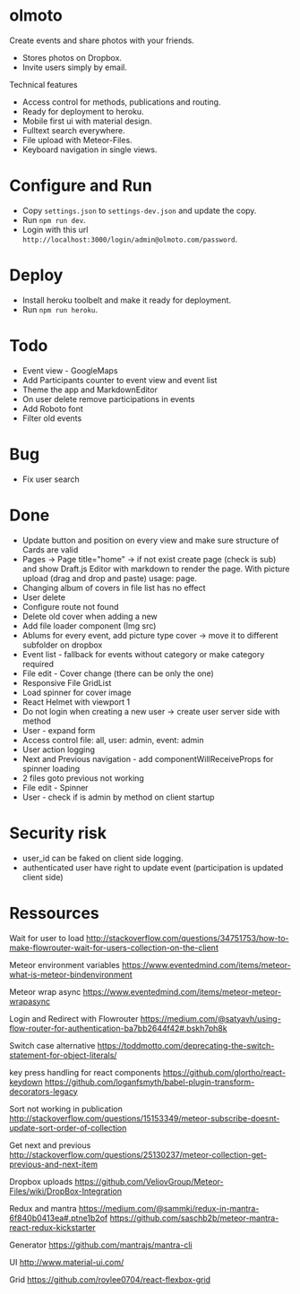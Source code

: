 # olmoto

Create events and share photos with your friends.

* Stores photos on Dropbox.
* Invite users simply by email.

Technical features

* Access control for methods, publications and routing.
* Ready for deployment to heroku.
* Mobile first ui with material design.
* Fulltext search everywhere.
* File upload with Meteor-Files.
* Keyboard navigation in single views.

# Configure and Run

* Copy `settings.json` to `settings-dev.json` and update the copy.
* Run `npm run dev`.
* Login with this url `http://localhost:3000/login/admin@olmoto.com/password`.

# Deploy

* Install heroku toolbelt and make it ready for deployment.
* Run `npm run heroku`.

# Todo

* Event view - GoogleMaps
* Add Participants counter to event view and event list
* Theme the app and MarkdownEditor
* On user delete remove participations in events
* Add Roboto font
* Filter old events

# Bug

* Fix user search

# Done

* Update button and position on every view and make sure structure of Cards are valid
* Pages -> Page title="home" -> if not exist create page (check is sub) and show Draft.js Editor with markdown to render the page. With picture upload (drag and drop and paste) usage: page.
* Changing album of covers in file list has no effect
* User delete
* Configure route not found
* Delete old cover when adding a new
* Add file loader component (Img src)
* Ablums for every event, add picture type cover -> move it to different subfolder on dropbox
* Event list - fallback for events without category or make category required
* File edit - Cover change (there can be only the one)
* Responsive File GridList
* Load spinner for cover image
* React Helmet with viewport 1
* Do not login when creating a new user -> create user server side with method
* User - expand form
* Access control file: all, user: admin, event: admin
* User action logging
* Next and Previous navigation - add componentWillReceiveProps for spinner loading
* 2 files goto previous not working
* File edit - Spinner
* User - check if is admin by method on client startup

# Security risk

* user_id can be faked on client side logging.
* authenticated user have right to update event (participation is updated client side)

# Ressources

Wait for user to load
http://stackoverflow.com/questions/34751753/how-to-make-flowrouter-wait-for-users-collection-on-the-client

Meteor environment variables
https://www.eventedmind.com/items/meteor-what-is-meteor-bindenvironment

Meteor wrap async
https://www.eventedmind.com/items/meteor-meteor-wrapasync

Login and Redirect with Flowrouter
https://medium.com/@satyavh/using-flow-router-for-authentication-ba7bb2644f42#.bskh7ph8k

Switch case alternative
https://toddmotto.com/deprecating-the-switch-statement-for-object-literals/

key press handling for react components
https://github.com/glortho/react-keydown
https://github.com/loganfsmyth/babel-plugin-transform-decorators-legacy

Sort not working in publication
http://stackoverflow.com/questions/15153349/meteor-subscribe-doesnt-update-sort-order-of-collection

Get next and previous
http://stackoverflow.com/questions/25130237/meteor-collection-get-previous-and-next-item

Dropbox uploads
https://github.com/VeliovGroup/Meteor-Files/wiki/DropBox-Integration

Redux and mantra
https://medium.com/@sammkj/redux-in-mantra-6f840b0413ea#.ptne1b2of
https://github.com/saschb2b/meteor-mantra-react-redux-kickstarter

Generator
https://github.com/mantrajs/mantra-cli

UI
http://www.material-ui.com/

Grid
https://github.com/roylee0704/react-flexbox-grid
